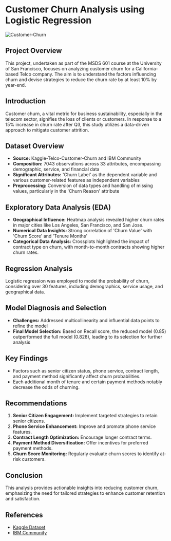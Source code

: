 # Customer Churn Analysis using Logistic Regression
![Customer-Churn](https://github.com/sangjun927/customer-churn-analysis/assets/36908657/a563b8f2-da9b-4d9c-8dce-03313e787e45)

## Project Overview
This project, undertaken as part of the MSDS 601 course at the University of San Francisco, focuses on analyzing customer churn for a California-based Telco company. The aim is to understand the factors influencing churn and devise strategies to reduce the churn rate by at least 10% by year-end.

## Introduction
Customer churn, a vital metric for business sustainability, especially in the telecom sector, signifies the loss of clients or customers. In response to a 15% increase in churn rate after Q3, this study utilizes a data-driven approach to mitigate customer attrition.

## Dataset Overview
- **Source:** Kaggle-Telco-Customer-Churn and IBM Community
- **Composition:** 7043 observations across 33 attributes, encompassing demographic, service, and financial data
- **Significant Attributes:** 'Churn Label' as the dependent variable and various customer-related features as independent variables
- **Preprocessing:** Conversion of data types and handling of missing values, particularly in the 'Churn Reason' attribute

## Exploratory Data Analysis (EDA)
- **Geographical Influence:** Heatmap analysis revealed higher churn rates in major cities like Los Angeles, San Francisco, and San Jose.
- **Numerical Data Insights:** Strong correlation of 'Churn Value' with 'Churn Score' and 'Tenure Months'
- **Categorical Data Analysis:** Crossplots highlighted the impact of contract type on churn, with month-to-month contracts showing higher churn rates.

## Regression Analysis
Logistic regression was employed to model the probability of churn, considering over 30 features, including demographics, service usage, and geographical data.

## Model Diagnosis and Selection
- **Challenges:** Addressed multicollinearity and influential data points to refine the model
- **Final Model Selection:** Based on Recall score, the reduced model (0.85) outperformed the full model (0.828), leading to its selection for further analysis

## Key Findings
- Factors such as senior citizen status, phone service, contract length, and payment method significantly affect churn probabilities.
- Each additional month of tenure and certain payment methods notably decrease the odds of churning.

## Recommendations
1. **Senior Citizen Engagement:** Implement targeted strategies to retain senior citizens.
2. **Phone Service Enhancement:** Improve and promote phone service features.
3. **Contract Length Optimization:** Encourage longer contract terms.
4. **Payment Method Diversification:** Offer incentives for preferred payment methods.
5. **Churn Score Monitoring:** Regularly evaluate churn scores to identify at-risk customers.

## Conclusion
This analysis provides actionable insights into reducing customer churn, emphasizing the need for tailored strategies to enhance customer retention and satisfaction.

## References
- [Kaggle Dataset](https://www.kaggle.com/datasets/ylchang/telco-customer-churn-1113)
- [IBM Community](https://community.ibm.com/community/user/blogs/steven-macko/2019/07/11/telco-customer-churn-1113)
